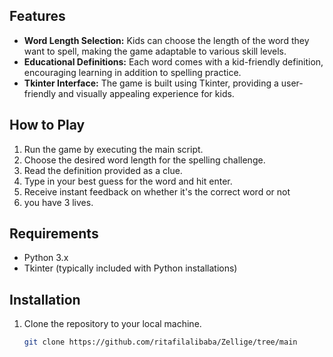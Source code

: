 ## Features
- **Word Length Selection:** Kids can choose the length of the word they want to spell, making the game adaptable to various skill levels.
- **Educational Definitions:** Each word comes with a kid-friendly definition, encouraging learning in addition to spelling practice.
- **Tkinter Interface:** The game is built using Tkinter, providing a user-friendly and visually appealing experience for kids.

## How to Play
1. Run the game by executing the main script.
2. Choose the desired word length for the spelling challenge.
3. Read the definition provided as a clue.
4. Type in your best guess for the word and hit enter.
5. Receive instant feedback on whether it's the correct word or not
6. you have 3 lives.

## Requirements
- Python 3.x
- Tkinter (typically included with Python installations)

## Installation
1. Clone the repository to your local machine.
   ```bash
   git clone https://github.com/ritafilalibaba/Zellige/tree/main
